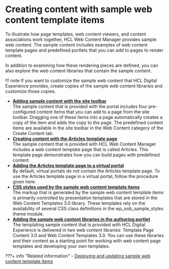 # Creating content with sample web content template items

To illustrate how page templates, web content viewers, and content associations work together, HCL Web Content Manager provides sample web content. The sample content includes examples of web content template pages and predefined portlets that you can add to pages to render content.

In addition to examining how these rendering pieces are defined, you can also explore the web content libraries that contain the sample content.

!!! note
    If you want to customize the sample web content that HCL Digital Experience provides, create copies of the sample web content libraries and customize those copies.

-   **[Adding sample content with the site toolbar](wcm_delivery_ctsamples_shelf.md)**  
The sample content that is provided with the portal includes four pre-configured content items that you can add to a page from the site toolbar. Dragging one of these items into a page automatically creates a copy of the item and adds the copy to the page. The predefined content items are available in the site toolbar in the Web Content category of the Create Content tab.
-   **[Creating content with the Articles template page](wcm_delivery_ctsamples_article.md)**  
The sample content that is provided with HCL Web Content Manager includes a web content template page that is called Articles. This template page demonstrates how you can build pages with predefined content.
-   **[Adding the Articles template page to a virtual portal](wcm_delivery_ctsamples_add_article_2vp.md)**  
By default, virtual portals do not contain the Articles template page. To use the Articles template page in a virtual portal, follow the procedure given here.
-   **[CSS styles used by the sample web content template items](wcm_delivery_ctsamples_css.md)**  
The markup that is generated by the sample web content template items is primarily controlled by presentation templates that are stored in the Web Content Templates 3.0 library. These templates rely on the availability of several CSS class definitions in the wp\_oob\_sample\_styles theme module.
-   **[Adding the sample web content libraries in the authoring portlet](wcm_delivery_ctsamples_libraries.md)**  
The templating sample content that is provided with HCL Digital Experience is delivered in two web content libraries: Template Page Content 3.0 and Web Content Templates 3.0. You can use these libraries and their content as a starting point for working with web content page templates and developing your own templates.


???+ info "Related information"
    - [Deploying and updating sample web content template items](../../../../../deployment/manage/migrate/next_steps/post_mig_activities/addon_integration_task/mig_t_templatesample.md)

